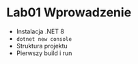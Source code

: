 # Lab01 Wprowadzenie

- Instalacja .NET 8
- `dotnet new console`
- Struktura projektu
- Pierwszy build i run
